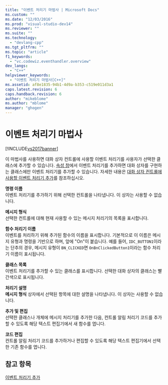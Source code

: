 ```yaml
---
title: "이벤트 처리기 마법사 | Microsoft Docs"
ms.custom: ""
ms.date: "12/03/2016"
ms.prod: "visual-studio-dev14"
ms.reviewer: ""
ms.suite: ""
ms.technology: 
  - "devlang-cpp"
ms.tgt_pltfrm: ""
ms.topic: "article"
f1_keywords: 
  - "vc.codewiz.eventhandler.overview"
dev_langs: 
  - "C++"
helpviewer_keywords: 
  - "이벤트 처리기 마법사[C++]"
ms.assetid: af8e1835-94b1-4d9a-b353-c519e011d3a1
caps.latest.revision: 6
caps.handback.revision: 6
author: "mikeblome"
ms.author: "mblome"
manager: "ghogen"
---
```

# 이벤트 처리기 마법사
[!INCLUDE[vs2017banner](../assembler/inline/includes/vs2017banner.md)]

이 마법사를 사용하면 대화 상자 컨트롤에 사용할 이벤트 처리기를 사용자가 선택한 클래스에 추가할 수 있습니다.  [속성 창](../Topic/Properties%20Window.md)에서 이벤트 처리기를 추가하면 대화 상자를 구현하는 클래스에만 이벤트 처리기를 추가할 수 있습니다.  자세한 내용은 [대화 상자 컨트롤에 사용할 이벤트 처리기 추가](../mfc/adding-event-handlers-for-dialog-box-controls.md)를 참조하십시오.  
  
 **명령 이름**  
 이벤트 처리기를 추가하기 위해 선택한 컨트롤을 나타냅니다.  이 상자는 사용할 수 없습니다.  
  
 **메시지 형식**  
 선택한 컨트롤에 대해 현재 사용할 수 있는 메시지 처리기의 목록을 표시합니다.  
  
 **함수 처리기 이름**  
 이벤트를 처리하기 위해 추가된 함수의 이름을 표시합니다.  기본적으로 이 이름은 메시지 유형과 명령을 기반으로 하며, 앞에 "On"이 붙습니다.  예를 들어, `IDC_BUTTON1`이라는 단추의 경우, 메시지 유형이 `BN_CLICKED`면 `OnBnClickedButton1`이라는 함수 처리기 이름이 표시됩니다.  
  
 **클래스 목록**  
 이벤트 처리기를 추가할 수 있는 클래스를 표시합니다.  선택한 대화 상자의 클래스는 빨간색으로 표시됩니다.  
  
 **처리기 설명**  
 **메시지 형식** 상자에서 선택된 항목에 대한 설명을 나타냅니다.  이 상자는 사용할 수 없습니다.  
  
 **추가 및 편집**  
 선택한 클래스나 개체에 메시지 처리기를 추가한 다음, 컨트롤 알림 처리기 코드를 추가할 수 있도록 해당 텍스트 편집기에서 새 함수를 엽니다.  
  
 **코드 편집**  
 컨트롤 알림 처리기 코드를 추가하거나 편집할 수 있도록 해당 텍스트 편집기에서 선택한 기존 함수를 엽니다.  
  
## 참고 항목  
 [이벤트 처리기 추가](../ide/adding-an-event-handler-visual-cpp.md)